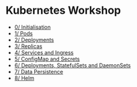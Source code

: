 Kubernetes Workshop
===================

- [0/ Initialisation](https://github.com/graillus/workshop-kubernetes/tree/master/workshop/00_cluster_setup)
- [1/ Pods](https://github.com/graillus/workshop-kubernetes/tree/master/workshop/01_pod)
- [2/ Deployments](https://github.com/graillus/workshop-kubernetes/tree/master/workshop/02_deployment)
- [3/ Replicas](https://github.com/graillus/workshop-kubernetes/tree/master/workshop/03_replicas)
- [4/ Services and Ingress](https://github.com/graillus/workshop-kubernetes/tree/master/workshop/04_service_and_ingress)
- [5/ ConfigMap and Secrets](https://github.com/graillus/workshop-kubernetes/tree/master/workshop/05_configmap_and_secret)
- [6/ Deployments, StatefulSets and DaemonSets](https://github.com/graillus/workshop-kubernetes/tree/master/workshop/06_deployment_statefulset_daemonset)
- [7/ Data Persistence](https://github.com/graillus/workshop-kubernetes/tree/master/workshop/07_persistence)
- [8/ Helm](https://github.com/graillus/workshop-kubernetes/tree/master/workshop/08_helm)

